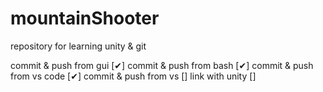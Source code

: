 # mountainShooter


repository for learning unity & git

commit & push from gui [✔]
commit & push from bash [✔]
commit & push from vs code [✔]
commit & push from vs []
link with unity []